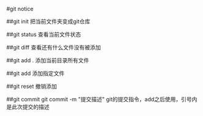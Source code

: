 #git notice

##git init
把当前文件夹变成git仓库

##git status 
查看当前文件状态

##git diff
查看还有什么文件没有被添加

##git add .
添加当前目录所有文件

##git add <file name>
添加指定文件

##git reset
撤销添加

##git commit
git commit -m "提交描述"
git的提交指令，add之后使用，引号内是此次提交的描述





